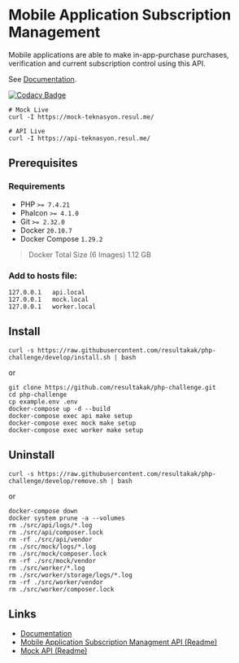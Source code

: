Mobile Application Subscription Management
===

Mobile applications are able to make in-app-purchase purchases, verification and current subscription control using this API.

See [Documentation](https://resul.me/php-challenge/).

[![Codacy Badge](https://api.codacy.com/project/badge/Grade/6f0afcfa224d41a09047f7857af08e7e)](https://app.codacy.com/gh/resultakak/php-challenge?utm_source=github.com&utm_medium=referral&utm_content=resultakak/php-challenge&utm_campaign=Badge_Grade_Settings)


```shell
# Mock Live
curl -I https://mock-teknasyon.resul.me/

# API Live
curl -I https://api-teknasyon.resul.me/

```

## Prerequisites

### Requirements

* PHP `>= 7.4.21`
* Phalcon `>= 4.1.0`
* Git `>= 2.32.0`
* Docker `20.10.7`
* Docker Compose `1.29.2`

> Docker Total Size (6 Images) 1.12 GB

### Add to hosts file:

```shell
127.0.0.1	api.local
127.0.0.1	mock.local
127.0.0.1	worker.local
```

## Install

```shell
curl -s https://raw.githubusercontent.com/resultakak/php-challenge/develop/install.sh | bash
```

or

```shell
git clone https://github.com/resultakak/php-challenge.git
cd php-challenge
cp example.env .env
docker-compose up -d --build
docker-compose exec api make setup
docker-compose exec mock make setup
docker-compose exec worker make setup
```

## Uninstall

```shell
curl -s https://raw.githubusercontent.com/resultakak/php-challenge/develop/remove.sh | bash
```

or

```shell
docker-compose down
docker system prune -a --volumes
rm ./src/api/logs/*.log
rm ./src/api/composer.lock
rm -rf ./src/api/vendor
rm ./src/mock/logs/*.log
rm ./src/mock/composer.lock
rm -rf ./src/mock/vendor
rm ./src/worker/*.log
rm ./src/worker/storage/logs/*.log
rm -rf ./src/worker/vendor
rm ./src/worker/composer.lock
```

## Links

* [Documentation](https://resul.me/php-challenge/)
* [Mobile Application Subscription Managment API (Readme)](https://github.com/resultakak/php-challenge/tree/develop/src/api#readme)
* [Mock API (Readme)](https://github.com/resultakak/php-challenge/tree/develop/src/mock#readme)

